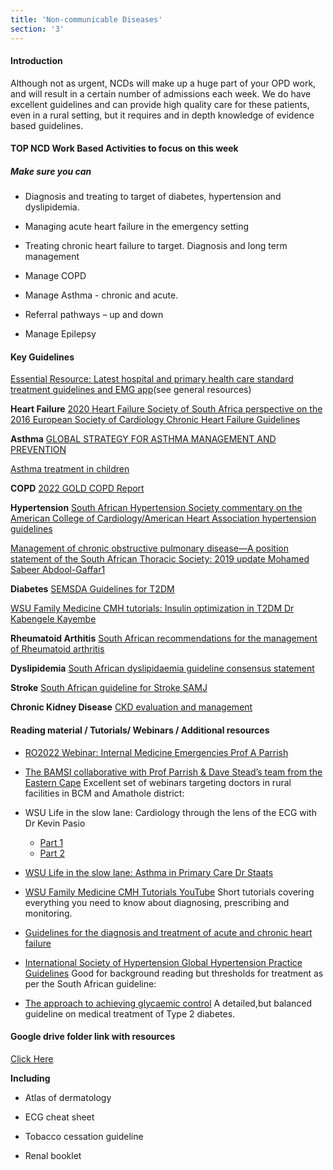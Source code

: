```yaml
---
title: 'Non-communicable Diseases'
section: '3'
---
```


#### Introduction

Although not as urgent, NCDs will make up a huge part of your OPD work, and will
result in a certain number of admissions each week. We do have excellent guidelines and can
provide high quality care for these patients, even in a rural setting, but it requires and in depth
knowledge of evidence based guidelines.

#### TOP NCD Work Based Activities to focus on this week

##### Make sure you can

- Diagnosis and treating to target of diabetes, hypertension and dyslipidemia.

- Managing acute heart failure in the emergency setting

- Treating chronic heart failure to target. Diagnosis and long term management

- Manage COPD

- Manage Asthma - chronic and acute.

- Referral pathways – up and down

- Manage Epilepsy

#### Key Guidelines

[Essential Resource: Latest hospital and primary health care standard treatment guidelines and EMG app](https://drive.google.com/drive/folders/1voG8dJeKodj6u22JcG1oRrQZLV3f9Njd?usp=sharing)(see general resources)

**Heart Failure**
[2020 Heart Failure Society of South Africa perspective on the 2016 European Society of Cardiology Chronic Heart Failure Guidelines](http://www.samj.org.za/index.php/samj/article/view/13057/9549)

**Asthma**
[GLOBAL STRATEGY FOR ASTHMA MANAGEMENT AND PREVENTION](https://ginasthma.org/wp-content/uploads/2021/04/GINA-2021-Main-Report_FINAL_21_04_28-WMS.pdf)

[Asthma treatment in children](https://allsa.org/wp-content/uploads/2019/03/Asthma-treatment-in-children-a-pragatic-approach.pdf)

**COPD**
[2022 GOLD COPD Report](https://goldcopd.org/2022-gold-reports-2/)

**Hypertension**
[South African Hypertension Society commentary on the American College of Cardiology/American Heart Association hypertension guidelines](https://www.hypertension.org.za/uploads/files/SAHS-CVJ-Comments-American-Hypertension-Association-guidelines-2019.pdf)

[Management of chronic obstructive pulmonary disease—A position statement of the South African Thoracic Society: 2019 update Mohamed Sabeer Abdool-Gaffar1](https://pulmonology.co.za/wp-content/uploads/2020/02/Management-of-chronic-obstructive-pulmonary-disease.pdf)

**Diabetes**
[SEMSDA Guidelines for T2DM](https://docs.mymembership.co.za/docmanager/d7a3ded1-2f30-4ff2-b566-b69abe5d7a8e/00150685.pdf)

[WSU Family Medicine CMH tutorials: Insulin optimization in T2DM Dr Kabengele Kayembe](https://youtu.be/BsTsySO3Uo4)

**Rheumatoid Arthitis**
[South African recommendations for the management of Rheumatoid arthritis](http://www.samj.org.za/index.php/samj/article/view/7047/5262)

**Dyslipidemia**
[South African dyslipidaemia guideline consensus statement](http://www.samj.org.za/index.php/samj/article/view/12479/8686)

**Stroke**
[South African guideline for Stroke SAMJ](http://www.samj.org.za/index.php/samj/article/view/4422/3005)

**Chronic Kidney Disease**
[CKD evaluation and management](https://kdigo.org/guidelines/ckd-evaluation-and-management/)

#### Reading material / Tutorials/ Webinars / Additional resources

- [RO2022 Webinar: Internal Medicine Emergencies Prof A Parrish](https://youtu.be/HB6BAmTDink)

- [The BAMSI collaborative with Prof Parrish & Dave Stead’s team from the Eastern Cape](https://medeval.co.za/wp/)      Excellent set of webinars targeting doctors in rural facilities in BCM and
Amathole district:

- WSU Life in the slow lane: Cardiology through the lens of the ECG with Dr Kevin Pasio
  - [Part 1](https://youtu.be/DCONVqcY4ZY)
  - [Part 2](https://youtu.be/27uQWafWf4Y)

- [WSU Life in the slow lane: Asthma in Primary Care Dr Staats](https://youtu.be/BsTsySO3Uo4)

- [WSU Family Medicine CMH Tutorials YouTube](https://youtube.com/playlist?list=PLaMWnazLISyxXMkVQCNwdWQLvAuSmNYL3) Short tutorials covering everything you need to know about diagnosing, prescribing and monitoring.

- [Guidelines for the diagnosis and treatment of acute and chronic heart failure](http://www.hefssa.org/images/uploads/2016_ESC_Guidelines_for_the_diagnosis_and_treatment_of_acute_and_chronic_heart_failure.pdf)

- [International Society of Hypertension Global Hypertension Practice Guidelines](guideline:https://www.ahajournals.org/doi/epub/10.1161/HYPERTENSIONAHA.120.15026) Good for background reading but thresholds for treatment as per the South African guideline:

- [The approach to achieving glycaemic control](https://safpj.co.za/index.php/safpj/article/view/4851/5755) A detailed,but balanced guideline on medical treatment of Type 2 diabetes.

#### Google drive folder link with resources

[Click Here](https://drive.google.com/drive/folders/1dxip3tJDvIMNLa3IPHIisXIb7B8sO2Ns?usp=sharing)

**Including**

- Atlas of dermatology

- ECG cheat sheet

- Tobacco cessation guideline

- Renal booklet

<!--
    This is a comment and is not displayed on the website. Do not alter this text between arrows (->).
    To change the content in this file, simply retype/ copy+paste any text above, as you would in a normal text file/ word document.

    Do not change the "title:" title, or the ---. Only change the text inside '' for that section.

    The hashtag ( # ) symbols followed by a space and then text show a heading. The more #s you have, the smaller/"less important" the heading. You can add up to 6 # but we suggest max 4 #. make sure each heading is on a separate line.

    The text surrounded by double  stars ( ** ) with no space show bold text.

    <iframe> is the code for a youtube video. To link a youtube video, go onto youtube, right click on the video when watching it, and select **"Copy embed code"**, paste what you copied EXACTLY into the markdown file. OR, watch this tutorial: https://www.youtube.com/watch?v=vGHrJDmepI0 

    PDF of a learning portal page:
    
    <object data="/pdfs/PORTAL/[FILE PATH TO YOUR PDF]" type="application/pdf" width="100%" height="800px">
        <embed src="/pdfs/PORTAL/[FILE PATH TO YOUR PDF]">
            <p>This browser does not support PDFs. Please download the PDF to view it: <a href="/pdfs/PORTAL/[FILE PATH TO YOUR PDF]">Download PDF</a>.</p>
        </embed>
    </object> 

    Please refer to the "HOW TO USE" or "HOW TO USE SHORT" files for more information.
 -->